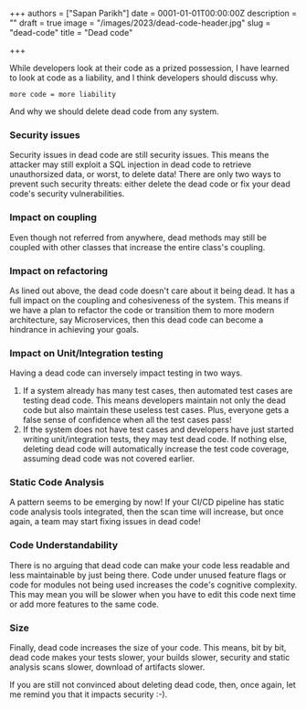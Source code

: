 +++
authors = ["Sapan Parikh"]
date = 0001-01-01T00:00:00Z
description = ""
draft = true
image = "/images/2023/dead-code-header.jpg"
slug = "dead-code"
title = "Dead code"

+++

While developers look at their code as a prized possession, I have learned to look at code as a liability, and I think developers should discuss why.

`more code = more liability`

And why we should delete dead code from any system.

### Security issues

Security issues in dead code are still security issues. This means the attacker may still exploit a SQL injection in dead code to retrieve unauthorsized data, or worst, to delete data! There are only two ways to prevent such security threats: either delete the dead code or fix your dead code's security vulnerabilities.

### Impact on coupling

Even though not referred from anywhere, dead methods may still be coupled with other classes that increase the entire class's coupling.

### Impact on refactoring

As lined out above, the dead code doesn't care about it being dead. It has a full impact on the coupling and cohesiveness of the system. This means if we have a plan to refactor the code or transition them to more modern architecture, say Microservices, then this dead code can become a hindrance in achieving your goals.

### Impact on Unit/Integration testing

Having a dead code can inversely impact testing in two ways.

1. If a system already has many test cases, then automated test cases are testing dead code. This means developers maintain not only the dead code but also maintain these useless test cases. Plus, everyone gets a false sense of confidence when all the test cases pass!
2. If the system does not have test cases and developers have just started writing unit/integration tests, they may test dead code. If nothing else, deleting dead code will automatically increase the test code coverage, assuming dead code was not covered earlier.

### Static Code Analysis

A pattern seems to be emerging by now! If your CI/CD pipeline has static code analysis tools integrated, then the scan time will increase, but once again, a team may start fixing issues in dead code!

### Code Understandability

There is no arguing that dead code can make your code less readable and less maintainable by just being there. Code under unused feature flags or code for modules not being used increases the code's cognitive complexity. This may mean you will be slower when you have to edit this code next time or add more features to the same code.

### Size

Finally, dead code increases the size of your code. This means, bit by bit, dead code makes your tests slower, your builds slower, security and static analysis scans slower, download of artifacts slower.

If you are still not convinced about deleting dead code, then, once again, let me remind you that it impacts security :-).

